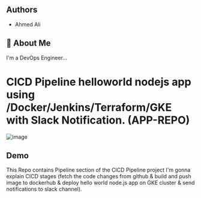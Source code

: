 
## Authors

- Ahmed Ali


## 🚀 About Me
I'm a DevOps Engineer...

# CICD Pipeline helloworld nodejs app using /Docker/Jenkins/Terraform/GKE with Slack Notification. (APP-REPO)


![image](https://drive.google.com/uc?export=view&id=1Jy2B409ayrUye4nMwfSULdKEqWt_QU_H)
## Demo

This Repo contains Pipeline section of the CICD Pipeline project I'm gonna explain CICD stages (fetch the code changes from github & build and push image to dockerhub & deploy hello world node.js app on GKE cluster & send notifications to slack channel).